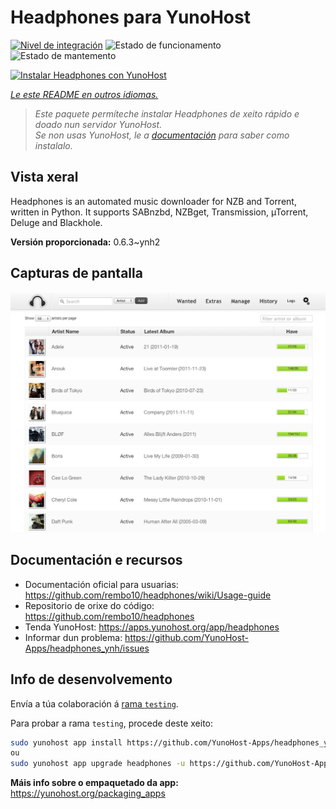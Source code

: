 <!--
NOTA: Este README foi creado automáticamente por <https://github.com/YunoHost/apps/tree/master/tools/readme_generator>
NON debe editarse manualmente.
-->

# Headphones para YunoHost

[![Nivel de integración](https://dash.yunohost.org/integration/headphones.svg)](https://ci-apps.yunohost.org/ci/apps/headphones/) ![Estado de funcionamento](https://ci-apps.yunohost.org/ci/badges/headphones.status.svg) ![Estado de mantemento](https://ci-apps.yunohost.org/ci/badges/headphones.maintain.svg)

[![Instalar Headphones con YunoHost](https://install-app.yunohost.org/install-with-yunohost.svg)](https://install-app.yunohost.org/?app=headphones)

*[Le este README en outros idiomas.](./ALL_README.md)*

> *Este paquete permíteche instalar Headphones de xeito rápido e doado nun servidor YunoHost.*  
> *Se non usas YunoHost, le a [documentación](https://yunohost.org/install) para saber como instalalo.*

## Vista xeral

Headphones is an automated music downloader for NZB and Torrent, written in Python. It supports SABnzbd, NZBget, Transmission, µTorrent, Deluge and Blackhole.


**Versión proporcionada:** 0.6.3~ynh2

## Capturas de pantalla

![Captura de pantalla de Headphones](./doc/screenshots/screenshot01.png)

## Documentación e recursos

- Documentación oficial para usuarias: <https://github.com/rembo10/headphones/wiki/Usage-guide>
- Repositorio de orixe do código: <https://github.com/rembo10/headphones>
- Tenda YunoHost: <https://apps.yunohost.org/app/headphones>
- Informar dun problema: <https://github.com/YunoHost-Apps/headphones_ynh/issues>

## Info de desenvolvemento

Envía a túa colaboración á [rama `testing`](https://github.com/YunoHost-Apps/headphones_ynh/tree/testing).

Para probar a rama `testing`, procede deste xeito:

```bash
sudo yunohost app install https://github.com/YunoHost-Apps/headphones_ynh/tree/testing --debug
ou
sudo yunohost app upgrade headphones -u https://github.com/YunoHost-Apps/headphones_ynh/tree/testing --debug
```

**Máis info sobre o empaquetado da app:** <https://yunohost.org/packaging_apps>

